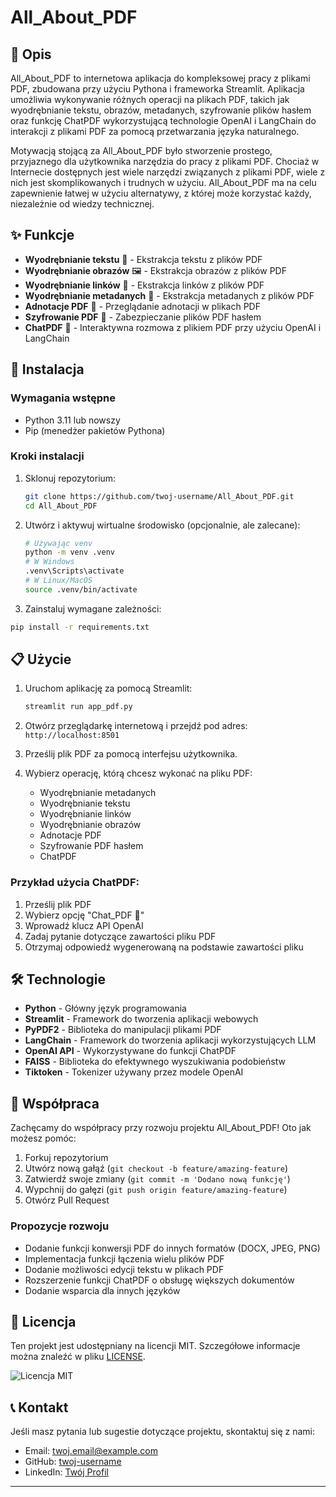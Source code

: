 # All_About_PDF

## 📝 Opis

All_About_PDF to internetowa aplikacja do kompleksowej pracy z plikami PDF, zbudowana przy użyciu Pythona i frameworka Streamlit. Aplikacja umożliwia wykonywanie różnych operacji na plikach PDF, takich jak wyodrębnianie tekstu, obrazów, metadanych, szyfrowanie plików hasłem oraz funkcję ChatPDF wykorzystującą technologie OpenAI i LangChain do interakcji z plikami PDF za pomocą przetwarzania języka naturalnego.

Motywacją stojącą za All_About_PDF było stworzenie prostego, przyjaznego dla użytkownika narzędzia do pracy z plikami PDF. Chociaż w Internecie dostępnych jest wiele narzędzi związanych z plikami PDF, wiele z nich jest skomplikowanych i trudnych w użyciu. All_About_PDF ma na celu zapewnienie łatwej w użyciu alternatywy, z której może korzystać każdy, niezależnie od wiedzy technicznej.

## ✨ Funkcje

- **Wyodrębnianie tekstu** 📄 - Ekstrakcja tekstu z plików PDF
- **Wyodrębnianie obrazów** 🖼️ - Ekstrakcja obrazów z plików PDF
- **Wyodrębnianie linków** 🔗 - Ekstrakcja linków z plików PDF
- **Wyodrębnianie metadanych** 📂 - Ekstrakcja metadanych z plików PDF
- **Adnotacje PDF** 📝 - Przeglądanie adnotacji w plikach PDF
- **Szyfrowanie PDF** 🔐 - Zabezpieczanie plików PDF hasłem
- **ChatPDF** 💬 - Interaktywna rozmowa z plikiem PDF przy użyciu OpenAI i LangChain

## 🚀 Instalacja

### Wymagania wstępne

- Python 3.11 lub nowszy
- Pip (menedżer pakietów Pythona)

### Kroki instalacji

1. Sklonuj repozytorium:

   ```bash
   git clone https://github.com/twoj-username/All_About_PDF.git
   cd All_About_PDF
   ```
2. Utwórz i aktywuj wirtualne środowisko (opcjonalnie, ale zalecane):

   ```bash
   # Używając venv
   python -m venv .venv
   # W Windows
   .venv\Scripts\activate
   # W Linux/MacOS
   source .venv/bin/activate
   ```
3. Zainstaluj wymagane zależności:

```bash
pip install -r requirements.txt

```



## 📋 Użycie

1. Uruchom aplikację za pomocą Streamlit:

   ```bash
   streamlit run app_pdf.py
   ```
2. Otwórz przeglądarkę internetową i przejdź pod adres: `http://localhost:8501`
3. Prześlij plik PDF za pomocą interfejsu użytkownika.
4. Wybierz operację, którą chcesz wykonać na pliku PDF:

   * Wyodrębnianie metadanych
   * Wyodrębnianie tekstu
   * Wyodrębnianie linków
   * Wyodrębnianie obrazów
   * Adnotacje PDF
   * Szyfrowanie PDF hasłem
   * ChatPDF

### Przykład użycia ChatPDF:

1. Prześlij plik PDF
2. Wybierz opcję "Chat_PDF 💬"
3. Wprowadź klucz API OpenAI
4. Zadaj pytanie dotyczące zawartości pliku PDF
5. Otrzymaj odpowiedź wygenerowaną na podstawie zawartości pliku

## 🛠️ Technologie

* **Python** - Główny język programowania
* **Streamlit** - Framework do tworzenia aplikacji webowych
* **PyPDF2** - Biblioteka do manipulacji plikami PDF
* **LangChain** - Framework do tworzenia aplikacji wykorzystujących LLM
* **OpenAI API** - Wykorzystywane do funkcji ChatPDF
* **FAISS** - Biblioteka do efektywnego wyszukiwania podobieństw
* **Tiktoken** - Tokenizer używany przez modele OpenAI

## 🤝 Współpraca

Zachęcamy do współpracy przy rozwoju projektu All_About_PDF! Oto jak możesz pomóc:

1. Forkuj repozytorium
2. Utwórz nową gałąź (`git checkout -b feature/amazing-feature`)
3. Zatwierdź swoje zmiany (`git commit -m 'Dodano nową funkcję'`)
4. Wypchnij do gałęzi (`git push origin feature/amazing-feature`)
5. Otwórz Pull Request

### Propozycje rozwoju

* Dodanie funkcji konwersji PDF do innych formatów (DOCX, JPEG, PNG)
* Implementacja funkcji łączenia wielu plików PDF
* Dodanie możliwości edycji tekstu w plikach PDF
* Rozszerzenie funkcji ChatPDF o obsługę większych dokumentów
* Dodanie wsparcia dla innych języków

## 📄 Licencja

Ten projekt jest udostępniany na licencji MIT. Szczegółowe informacje można znaleźć w pliku [LICENSE](vscode-webview://1qd8v1tula0u43gou3ukfl0snpfh7dthaabr622qdvjsb150mmrk/LICENSE).

![Licencja MIT](https://img.shields.io/badge/Licencja-MIT-blue.svg)

## 📞 Kontakt

Jeśli masz pytania lub sugestie dotyczące projektu, skontaktuj się z nami:

* Email: twoj.email@example.com
* GitHub: [twoj-username](https://github.com/twoj-username)
* LinkedIn: [Twój Profil](https://www.linkedin.com/in/twoj-profil/)

---
